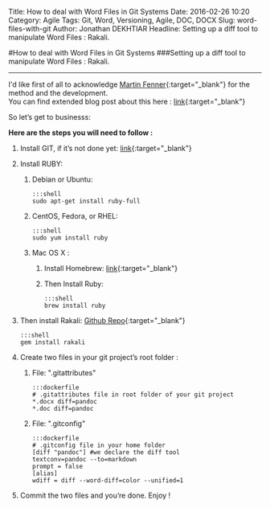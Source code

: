 Title: How to deal with Word Files in Git Systems
Date: 2016-02-26 10:20
Category: Agile
Tags: Git, Word, Versioning, Agile, DOC, DOCX
Slug: word-files-with-git
Author: Jonathan DEKHTIAR
Headline: Setting up a diff tool to manipulate Word Files : Rakali.

#How to deal with Word Files in Git Systems
###Setting up a diff tool to manipulate Word Files : Rakali.

***

I'd like first of all to acknowledge [Martin Fenner](http://blog.martinfenner.org/about.html){:target="_blank"} for the method and the development.  
You can find extended blog post about this here : [link](http://blog.martinfenner.org/2014/08/25/using-microsoft-word-with-git/){:target="_blank"}

So let’s get to businesss:

**Here are the steps you will need to follow :**

1.  Install GIT, if it’s not done yet: [link](https://git-scm.com/downloads){:target="_blank"}

2.  Install RUBY:

    1.  Debian or Ubuntu:

            :::shell
            sudo apt-get install ruby-full

    2.  CentOS, Fedora, or RHEL:

		    :::shell
            sudo yum install ruby

    3.  Mac OS X :

        1.  Install Homebrew: [link](http://brew.sh/){:target="_blank"}

        2.  Then Install Ruby:

		        :::shell
                brew install ruby

3.  Then install Rakali: [Github Repo](https://github.com/rakali/rakali.rb){:target="_blank"}

		:::shell
        gem install rakali

5.  Create two files in your git project’s root folder :

    1.  File: ".gitattributes"

            :::dockerfile
			# .gitattributes file in root folder of your git project
			*.docx diff=pandoc
			*.doc diff=pandoc

    2.  File: ".gitconfig"

            :::dockerfile
			# .gitconfig file in your home folder
			[diff "pandoc"] #we declare the diff tool
			textconv=pandoc --to=markdown
			prompt = false
			[alias]
			wdiff = diff --word-diff=color --unified=1

6.  Commit the two files and you’re done. Enjoy !
